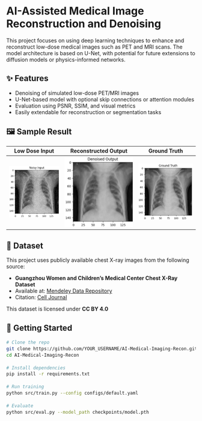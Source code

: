 # AI-Assisted Medical Image Reconstruction and Denoising

This project focuses on using deep learning techniques to enhance and reconstruct low-dose medical images such as PET and MRI scans. The model architecture is based on U-Net, with potential for future extensions to diffusion models or physics-informed networks.

## ✨ Features

- Denoising of simulated low-dose PET/MRI images
- U-Net-based model with optional skip connections or attention modules
- Evaluation using PSNR, SSIM, and visual metrics
- Easily extendable for reconstruction or segmentation tasks

## 🖼️ Sample Result

| Low Dose Input | Reconstructed Output | Ground Truth |
|----------------|----------------------|--------------|
| ![](results/input.png) | ![](results/output.png) | ![](results/groundtruth.png) |

## 📁 Dataset

This project uses publicly available chest X-ray images from the following source:

- **Guangzhou Women and Children’s Medical Center Chest X-Ray Dataset**
- Available at: [Mendeley Data Repository](https://data.mendeley.com/datasets/rscbjbr9sj/2)
- Citation: [Cell Journal](http://www.cell.com/cell/fulltext/S0092-8674(18)30154-5)

This dataset is licensed under **CC BY 4.0**


## 🚀 Getting Started

```bash
# Clone the repo
git clone https://github.com/YOUR_USERNAME/AI-Medical-Imaging-Recon.git
cd AI-Medical-Imaging-Recon

# Install dependencies
pip install -r requirements.txt

# Run training
python src/train.py --config configs/default.yaml

# Evaluate
python src/eval.py --model_path checkpoints/model.pth


